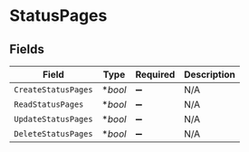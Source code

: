 # StatusPages


## Fields

| Field               | Type                | Required            | Description         |
| ------------------- | ------------------- | ------------------- | ------------------- |
| `CreateStatusPages` | **bool*             | :heavy_minus_sign:  | N/A                 |
| `ReadStatusPages`   | **bool*             | :heavy_minus_sign:  | N/A                 |
| `UpdateStatusPages` | **bool*             | :heavy_minus_sign:  | N/A                 |
| `DeleteStatusPages` | **bool*             | :heavy_minus_sign:  | N/A                 |